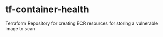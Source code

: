 # tf-container-health
Terraform Repository for creating ECR resources for storing a vulnerable image to scan
